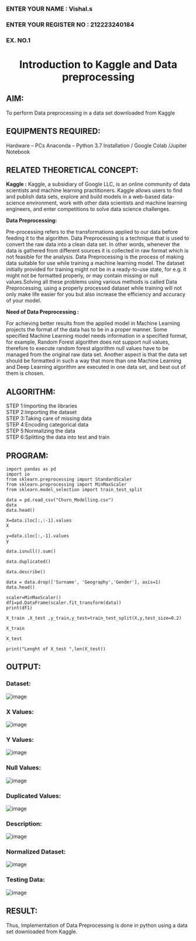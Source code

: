 <H3>ENTER YOUR NAME : Vishal.s</H3>
<H3>ENTER YOUR REGISTER NO  : 212223240184 </H3>
<H3>EX. NO.1</H3>

<H1 ALIGN =CENTER> Introduction to Kaggle and Data preprocessing</H1>

## AIM:

To perform Data preprocessing in a data set downloaded from Kaggle

## EQUIPMENTS REQUIRED:
Hardware – PCs
Anaconda – Python 3.7 Installation / Google Colab /Jupiter Notebook

## RELATED THEORETICAL CONCEPT:

**Kaggle :**
Kaggle, a subsidiary of Google LLC, is an online community of data scientists and machine learning practitioners. Kaggle allows users to find and publish data sets, explore and build models in a web-based data-science environment, work with other data scientists and machine learning engineers, and enter competitions to solve data science challenges.

**Data Preprocessing:**

Pre-processing refers to the transformations applied to our data before feeding it to the algorithm. Data Preprocessing is a technique that is used to convert the raw data into a clean data set. In other words, whenever the data is gathered from different sources it is collected in raw format which is not feasible for the analysis.
Data Preprocessing is the process of making data suitable for use while training a machine learning model. The dataset initially provided for training might not be in a ready-to-use state, for e.g. it might not be formatted properly, or may contain missing or null values.Solving all these problems using various methods is called Data Preprocessing, using a properly processed dataset while training will not only make life easier for you but also increase the efficiency and accuracy of your model.

**Need of Data Preprocessing :**

For achieving better results from the applied model in Machine Learning projects the format of the data has to be in a proper manner. Some specified Machine Learning model needs information in a specified format, for example, Random Forest algorithm does not support null values, therefore to execute random forest algorithm null values have to be managed from the original raw data set.
Another aspect is that the data set should be formatted in such a way that more than one Machine Learning and Deep Learning algorithm are executed in one data set, and best out of them is chosen.


## ALGORITHM:
STEP 1:Importing the libraries<BR>
STEP 2:Importing the dataset<BR>
STEP 3:Taking care of missing data<BR>
STEP 4:Encoding categorical data<BR>
STEP 5:Normalizing the data<BR>
STEP 6:Splitting the data into test and train<BR>

##  PROGRAM:
```
import pandas as pd
import io
from sklearn.preprocessing import StandardScaler
from sklearn.preprocessing import MinMaxScaler
from sklearn.model_selection import train_test_split

data = pd.read_csv("Churn_Modelling.csv")
data
data.head()

X=data.iloc[:,:-1].values
X

y=data.iloc[:,-1].values
y

data.isnull().sum()

data.duplicated()

data.describe()

data = data.drop(['Surname', 'Geography','Gender'], axis=1)
data.head()

scaler=MinMaxScaler()
df1=pd.DataFrame(scaler.fit_transform(data))
print(df1)

X_train ,X_test ,y_train,y_test=train_test_split(X,y,test_size=0.2)

X_train

X_test

print("Lenght of X_test ",len(X_test))

```


## OUTPUT:
### Dataset:

![image](https://github.com/user-attachments/assets/2da8e209-4780-49e0-8f6f-e5052eabee39)

### X Values:

![image](https://github.com/user-attachments/assets/f4b1a0d2-5f49-48e0-bc17-4a1e791afd0a)

### Y Values:

![image](https://github.com/user-attachments/assets/6510c509-90dc-471c-87ab-447b09b2eeb3)

### Null Values:

![image](https://github.com/user-attachments/assets/d0f951ef-ecd2-4ba2-bfcf-822d5584e989)

### Duplicated Values:
![image](https://github.com/user-attachments/assets/b4c11e27-a28c-4e53-ab48-4d5fc4a641ec)

### Description:

![image](https://github.com/user-attachments/assets/be9b4326-36bc-4fc0-a8b1-f3d94156019b)

### Normalized Dataset:
![image](https://github.com/user-attachments/assets/7d6aef80-b1ae-4051-aeec-955a81afab74)






### Testing Data:
![image](https://github.com/user-attachments/assets/c5873f5c-ceb9-48b2-878b-c88de9325785)





## RESULT:
Thus, Implementation of Data Preprocessing is done in python  using a data set downloaded from Kaggle.



